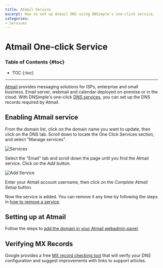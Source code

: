 ```yaml
---
title: Atmail Service
excerpt: How to set up Atmail DNS using DNSimple's one-click service.
categories:
- Services
---
```


# Atmail One-click Service

### Table of Contents {#toc}

* TOC
{:toc}

---

[Atmail](http://atmail.com/) provides messaging solutions for ISPs, enterprise and small business. Email server, webmail and calendar deployed on-premise or in the cloud. With DNSimple's one-click [DNS services](/categories/services/), you can set up the DNS records required by Atmail.


## Enabling Atmail service

From the domain list, click on the domain name you want to update, then click on the DNS tab. Scroll down to locate the One Click Services section, and select "Manage services".

![Services](/files/services-dns-page-add.png)

Select the "Email" tab and scroll down the page until you find the Atmail service. Click on the *Add* button.

![Add Service](/files/services-atmail.png)

Enter your Atmail account username, then click on the *Complete Atmail Setup* button.

Now the service is added. You can remove it any time by following the steps in [how to remove a service](/articles/services/#removing-services).


## Setting up at Atmail

Follow the steps to [add the domain in your Atmail webadmin panel](https://help.atmail.com/hc/en-us/articles/115003882667-adding-domains).

## Verifying MX Records

Google provides a free [MX record checking tool](https://toolbox.googleapps.com/apps/checkmx) that will verify your DNS configuration and suggest improvements with links to support articles.
